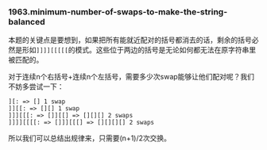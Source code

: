 ### 1963.minimum-number-of-swaps-to-make-the-string-balanced

本题的关键点是要想到，如果把所有能就近配对的括号都消去的话，剩余的括号必然是形如```]]]][[[[[```的模式。这些位于两边的括号是无论如何都无法在原字符串里被匹配的。

对于连续n个右括号+连续n个左括号，需要多少次swap能够让他们配对呢？我们不妨多尝试一下：
```
][: => [] 1 swap
]][[: => [][] 1 swap
]]][[[: => []][[] => [][][] 2 swaps
]]]][[[[: => []]][[[] => [][][][] 2 swaps
```
所以我们可以总结出规律来，只需要(n+1)/2次交换。


